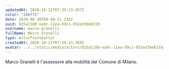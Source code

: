 ```yaml
---
updatedAt: 2020-10-22T07:39:13.267Z
color: "2bbf72"
date: 2020-08-30T08:40:51.236Z
uuid: 825a1180-ea9c-11ea-89c1-952ed30e8319
username: marco-granelli
fullName: Marco Granelli
type: ActorFrontmatter
createdAt: 2020-10-22T07:39:13.369Z
avatar: ../../static/media/actors/825a1180-ea9c-11ea-89c1-952ed30e8319/29178199_10216293038707708_991755429509857280_n.jpg
---
```

Marco Granelli è l'assessore alla mobilità del Comune di Milano.
